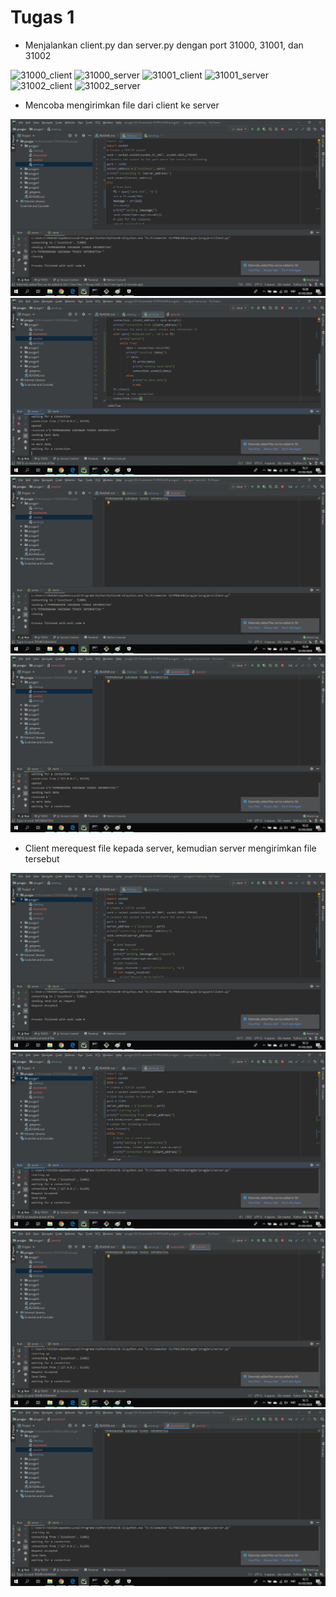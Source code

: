 # Tugas 1

* Menjalankan client.py dan server.py dengan port 31000, 31001, dan 31002

![31000_client](/Capture/31000_client.png)
![31000_server](/Capture/31000_server.png)
![31001_client](/Capture/31001_client.png)
![31001_server](/Capture/31001_server.png)
![31002_client](/Capture/31002_client.png)
![31002_server](/Capture/31002_server.png)

* Mencoba mengirimkan file dari client ke server

![client](tugas1a/Capture/client.png)
![server](tugas1a/Capture/server.png)
![file_dikirim](tugas1a/Capture/file_dikirim.png)
![file_diterima](tugas1a/Capture/file_diterima.png)

* Client merequest file kepada server, kemudian server mengirimkan file tersebut

![client](tugas1b/Capture/client.png)
![server](tugas1b/Capture/server.png)
![file_dikirim](tugas1b/Capture/file_dikirim.png)
![file_diterima](tugas1b/Capture/file_diterima.png)
